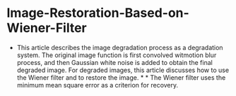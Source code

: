 # Image-Restoration-Based-on-Wiener-Filter
*  This article describes the image degradation process as a degradation system. The original image function is first convolved witmotion blur process, and then Gaussian white noise is added to obtain the final degraded image. For degraded images, this article discusses how to use the Wiener filter and to restore the image. * * The Wiener filter uses the minimum mean square error as a criterion for recovery.
